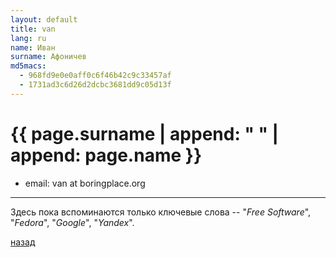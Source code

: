 ```yaml
---
layout: default
title: van
lang: ru
name: Иван
surname: Афоничев
md5macs:
  - 968fd9e0e0aff0c6f46b42c9c33457af
  - 1731ad3c6d26d2dcbc3681dd9c05d13f
---
```


# [](#header-1) {{ page.surname | append: " " | append: page.name }}

* email: van at boringplace.org

_________

Здесь пока вспоминаются только ключевые слова --
"*Free Software*", "*Fedora*", "*Google*", "*Yandex*".

[назад](../experts/)

